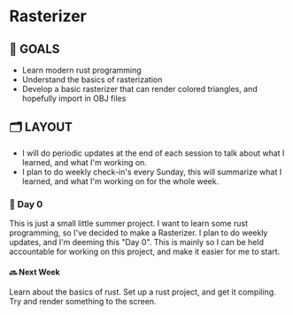 # Rasterizer

## 🎯 GOALS

- Learn modern rust programming
- Understand the basics of rasterization
- Develop a basic rasterizer that can render colored triangles, and hopefully import in OBJ files

## 🗂 LAYOUT

- I will do periodic updates at the end of each session to talk about what I learned, and what I'm working on.
- I plan to do weekly check-in's every Sunday, this will summarize what I learned, and what I'm working on for the whole week.

### 📅 Day 0

This is just a small little summer project. I want to learn some rust programming, so I've decided to make a Rasterizer.
I plan to do weekly updates, and I'm deeming this "Day 0". This is mainly so I can be held accountable for working on this project,
and make it easier for me to start.

#### 🔜 Next Week

Learn about the basics of rust. Set up a rust project, and get it compiling. Try and render something to the screen.

